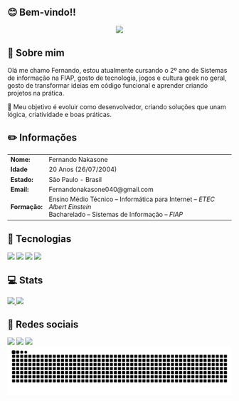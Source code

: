 ## 😊 Bem-vindo!! 
<p align="center" dir="auto">
<img  src="https://i.imgur.com/v889qLQ.gif">
</p>

## 📝 Sobre mim

<p>Olá me chamo Fernando, estou atualmente cursando o 2º ano de Sistemas de informação na FIAP, gosto de tecnologia, jogos e cultura geek no geral, gosto de transformar ideias em código funcional e aprender criando projetos na prática.</p>
<p>🎯 Meu objetivo é evoluir como desenvolvedor, criando soluções que unam lógica, criatividade e boas práticas.</p>

## ✏️ Informações

<div align="left">
<table>
  <tr>
    <td><strong>Nome:</strong></td> 
    <td>Fernando Nakasone</td>
  </tr>
  <tr>
    <td><strong>Idade</strong></td>
    <td>20 Anos (26/07/2004)</td>
  </tr>
  <tr>
    <td><strong>Estado:</strong></td> 
    <td>São Paulo - Brasil</td>
  </tr>
  <tr>
    <td><strong>Email:</strong></td>
    <td>Fernandonakasone040@gmail.com</td>
  </tr>
  <tr>
    <td><strong>Formação:</strong></td>
    <td>
      Ensino Médio Técnico – Informática para Internet – <em>ETEC Albert Einstein</em><br>
      Bacharelado – Sistemas de Informação – <em>FIAP</em>
    </td>
  </tr>
</table>
</div>

##

## 🚀 Tecnologias
<div>
<img height="50cm" src="https://cdn.jsdelivr.net/gh/devicons/devicon@latest/icons/html5/html5-original.svg"/>
<img height="50cm" src="https://cdn.jsdelivr.net/gh/devicons/devicon@latest/icons/javascript/javascript-original.svg"/>
<img height="50cm" src="https://cdn.jsdelivr.net/gh/devicons/devicon@latest/icons/css3/css3-original.svg"/>   
<img height="50cm" src="https://cdn.jsdelivr.net/gh/devicons/devicon@latest/icons/java/java-original.svg"/> 
</div>      

## 💻 Stats
<div align="left">  
  <a href="https://github.com/FernandoNakasone">
  <img height="180em" src="https://github-readme-stats.vercel.app/api?username=FernandoNakasone&show_icons=true&theme=radical&include_all_commits=true&count_private=false"/>
  <img height="180em" src="https://github-readme-stats.vercel.app/api/top-langs/?username=FernandoNakasone&hide_progress=false&theme=radical&cache_seconds=21600"/>
  </a>
</div>

## 📲 Redes sociais

<div align="left">
  <a href="mailto:fernandonakasone040@gmail.com" target="_blank"><img src="https://img.shields.io/badge/Gmail-D14836?style=for-the-badge&logo=gmail&logoColor=white"></a>
  <a href="https://www.linkedin.com/in/fernando-nakasone-22a659250/" target="_blank"><img src="https://img.shields.io/badge/LinkedIn-0077B5?style=for-the-badge&logo=linkedin&logoColor=white"></a>
  <a href="https://www.instagram.com/fernando_nakasone/" target="_blank"><img src="https://img.shields.io/badge/Instagram-E4405F?style=for-the-badge&logo=instagram&logoColor=white"></a>
</div>

<picture>
  <source media="(prefers-color-scheme: dark)" srcset="https://raw.githubusercontent.com/FernandoNakasone/FernandoNakasone/output/github-contribution-grid-snake-dark.svg">
  <source media="(prefers-color-scheme: light)" srcset="https://raw.githubusercontent.com/FernandoNakasone/FernandoNakasone/output/github-contribution-grid-snake.svg">
  <img alt="github contribution grid snake animation" src="https://raw.githubusercontent.com/FernandoNakasone/FernandoNakasone/output/github-contribution-grid-snake.svg">
</picture>
